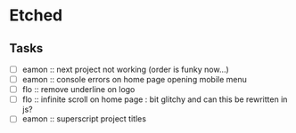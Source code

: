 # Etched


## Tasks
- [ ] eamon :: next project not working (order is funky now...)
- [ ] eamon :: console errors on home page opening mobile menu
- [ ] flo :: remove underline on logo
- [ ] flo :: infinite scroll on home page : bit glitchy and can this be rewritten in js?
- [ ] eamon :: superscript project titles
